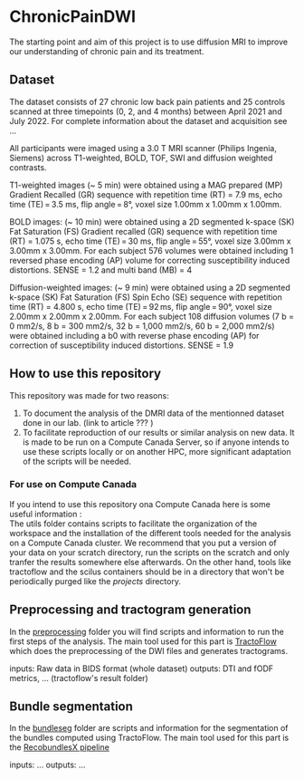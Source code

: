 # ChronicPainDWI

The starting point and aim of this project is to use diffusion MRI to improve our understanding of chronic pain and its treatment.


## Dataset

The dataset consists of 27 chronic low back pain patients and 25 controls scanned at three timepoints (0, 2, and 4 months) between April 2021 and July 2022. For complete information about the dataset and acquisition see ... 

All participants were imaged using a 3.0 T MRI scanner (Philips Ingenia, Siemens) across T1-weighted, BOLD, TOF, SWI and diffusion weighted contrasts. 

T1-weighted images (~ 5 min) were obtained using a MAG prepared (MP) Gradient Recalled (GR) sequence with repetition time (RT) = 7.9 ms, echo time (TE) = 3.5 ms, flip angle = 8°, voxel size 1.00mm x 1.00mm x 1.00mm. 

BOLD images: (~ 10 min) were obtained using a 2D segmented k-space (SK) Fat Saturation (FS) Gradient recalled (GR) sequence with repetition time (RT) = 1.075 s, echo time (TE) = 30 ms, flip angle = 55°, voxel size 3.00mm x 3.00mm x 3.00mm. For each subject 576 volumes were obtained including 1 reversed phase encoding (AP) volume for correcting susceptibility induced distortions. SENSE = 1.2 and multi band (MB) = 4

Diffusion-weighted images: (~ 9 min) were obtained using a 2D segmented k-space (SK) Fat Saturation (FS) Spin Echo (SE) sequence with repetition time (RT) = 4.800 s, echo time (TE) = 92 ms, flip angle = 90°, voxel size 2.00mm x 2.00mm x 2.00mm. For each subject 108 diffusion volumes (7 b = 0 mm2/s, 8 b = 300 mm2/s, 32 b = 1,000 mm2/s, 60 b = 2,000 mm2/s) were obtained including a b0 with reverse phase encoding (AP) for correction of susceptibility induced distortions. SENSE = 1.9

## How to use this repository
This repository was made for two reasons:
1. To document the analysis of the DMRI data of the mentionned dataset done in our lab. (link to article ??? )
2. To facilitate reproduction of our results or similar analysis on new data.
It is made to be run on a Compute Canada Server, so if anyone intends to use these scripts locally or on another HPC, more significant adaptation of the scripts will be needed.

### For use on Compute Canada
If you intend to use this repository ona Compute Canada here is some useful information :  
The utils folder contains scripts to facilitate the organization of the workspace and the installation of the different tools needed for the analysis on a Compute Canada cluster. 
We recommend that you put a version of your data on your scratch directory, run the scripts on the scratch and only tranfer the results somewhere else afterwards. On the other hand, tools like tractoflow and the scilus containers should be in a directory that won't be periodically purged like the *projects* directory.


## Preprocessing and tractogram generation

In the [preprocessing](https://github.com/Tetreault-Pain-Imaging-Lab/ChronicPainDWI/tree/main/preprocessing) folder you will find scripts and information to run the first steps of the analysis. The main tool used for this part is [TractoFlow](https://tractoflow-documentation.readthedocs.io/en/latest/index.html) which does the preprocessing of the DWI files and generates tractograms.

inputs: Raw data in BIDS format (whole dataset)
outputs: DTI and fODF metrics, ... (tractoflow's result folder)


## Bundle segmentation 

In the [bundleseg](https://github.com/Tetreault-Pain-Imaging-Lab/ChronicPainDWI/tree/main/bundleseg) folder are scripts and information for the segmentation of the bundles computed using TractoFlow. The main tool used for this part is  the [RecobundlesX pipeline](https://github.com/scilus/rbx_flow)

inputs:  ...
outputs: ...


